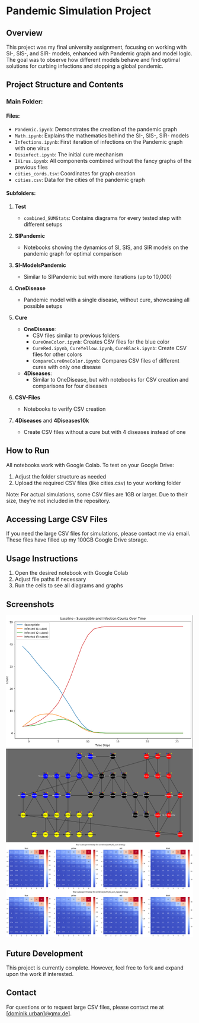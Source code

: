 # Pandemic Simulation Project

## Overview
This project was my final university assignment, focusing on working with SI-, SIS-, and SIR- models, enhanced with Pandemic graph and model logic. The goal was to observe how different models behave and find optimal solutions for curbing infections and stopping a global pandemic.

## Project Structure and Contents

### Main Folder:

#### Files:
- `Pandemic.ipynb`: Demonstrates the creation of the pandemic graph
- `Math.ipynb`: Explains the mathematics behind the SI-, SIS-, SIR- models
- `Infections.ipynb`: First iteration of infections on the Pandemic graph with one virus
- `Disinfect.ipynb`: The initial cure mechanism
- `1Virus.ipynb`: All components combined without the fancy graphs of the previous files
- `cities_cords.tsv`: Coordinates for graph creation
- `cities.csv`: Data for the cities of the pandemic graph

#### Subfolders:

1. **Test**
   - `combined_SUMStats`: Contains diagrams for every tested step with different setups

2. **SIPandemic**
   - Notebooks showing the dynamics of SI, SIS, and SIR models on the pandemic graph for optimal comparison

3. **SI-ModelsPandemic**
   - Similar to SIPandemic but with more iterations (up to 10,000)

4. **OneDisease**
   - Pandemic model with a single disease, without cure, showcasing all possible setups

5. **Cure**
   - **OneDisease**: 
     - CSV files similar to previous folders
     - `CureOneColor.ipynb`: Creates CSV files for the blue color
     - `CureRed.ipynb`, `CureYellow.ipynb`, `CureBlack.ipynb`: Create CSV files for other colors
     - `CompareCureOneColor.ipynb`: Compares CSV files of different cures with only one disease
   - **4Diseases**:
     - Similar to OneDisease, but with notebooks for CSV creation and comparisons for four diseases

6. **CSV-Files**
   - Notebooks to verify CSV creation

7. **4Diseases** and **4Diseases10k**
   - Create CSV files without a cure but with 4 diseases instead of one

## How to Run
All notebooks work with Google Colab. To test on your Google Drive:
1. Adjust the folder structure as needed
2. Upload the required CSV files (like cities.csv) to your working folder

Note: For actual simulations, some CSV files are 1GB or larger. Due to their size, they're not included in the repository.

## Accessing Large CSV Files
If you need the large CSV files for simulations, please contact me via email. These files have filled up my 100GB Google Drive storage.

## Usage Instructions
1. Open the desired notebook with Google Colab
2. Adjust file paths if necessary
3. Run the cells to see all diagrams and graphs

## Screenshots
![Application Screenshot](screenshots/Pandemic1.png)
![Application Screenshot](screenshots/Pandemic2.png)
![Application Screenshot](screenshots/Pandemic3.png)

## Future Development
This project is currently complete. However, feel free to fork and expand upon the work if interested.

## Contact
For questions or to request large CSV files, please contact me at [dominik.urban1@gmx.de].


